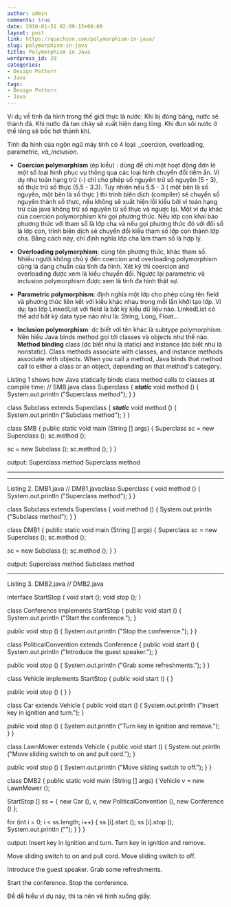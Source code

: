 ```yaml
---
author: admin
comments: true
date: 2010-01-31 02:09:13+00:00
layout: post
link: https://quachson.com/polymorphism-in-java/
slug: polymorphism-in-java
title: Polymorphism in Java
wordpress_id: 29
categories:
- Design Pattern
- Java
tags:
- Design Pattern
- Java
---
```


Ví dụ về tính đa hình trong thế giới thực là nước: Khi bị đóng băng, nước sẽ thành đá. Khi nước đá tan chảy sẽ xuất hiện dạng lỏng. Khi đun sôi nước ở thể lỏng sẽ bốc hơi thành khí.

Tính đa hình của ngôn ngữ máy tính có 4 loại: _coercion, overloading, parametric, _và_inclusion_.

- **Coercion polymorphism** (ép kiểu) : dùng để chỉ một hoạt động đơn lẻ một số loại hình phục vụ thông qua các loại hình chuyển đổi tiềm ẩn. Ví dụ như toán hạng trừ (-) chỉ cho phép số nguyên trừ số nguyên (5 - 3), số thực trừ số thực (5.5 - 3.3). Tuy nhiên nếu 5.5 - 3 ( một bên là số nguyên, một bên là số thực ) thì trình biên dịch (compiler) sẽ chuyển số nguyên thành số thực, nếu không sẽ xuất hiện lỗi kiểu bởi vì toán hạng trừ của java không trừ số nguyên từ số thực và ngược lại. Một ví dụ khác của coercion polymorphism khi gọi phương thức. Nếu lớp con khai báo phương thức với tham số là lớp cha và nếu gọi phương thức đó với đối số là lớp con, trình biên dịch sẽ chuyển đổi kiểu tham số lớp con thành lớp cha. Bằng cách này, chỉ định nghĩa lớp cha làm tham số là hợp lý.

- **Overloading polymorphism**: cùng tên phương thức, khác tham số.
Nhiều người không chú ý đến coercion and overloading polymorphism cũng là dạng chuẩn của tính đa hình. Xét kỹ thì coercion and overloading được xem là kiểu chuyển đổi. Ngược lại parametric và inclusion polymorphism được xem là tính đa hình thật sự.

- **Parametric polymorphism**: định nghĩa một lớp cho phép cùng tên field và phương thức liên kết với kiểu khác nhau trong mỗi lần khởi tạo lớp. Ví dụ: tạo lớp LinkedList với field là bất kỳ kiểu dữ liệu nào. LinkedList có thế add bất kỳ data type nào như là: String, Long, Float...

- **Inclusion polymorphism**: dc biết với tên khác là subtype polymorphism. Nên hiểu Java binds method gọi tới classes và objects như thế nào.
**Method binding**
class (dc biết như là static) and instance (dc biết như là nonstatic). Class methods associate with classes, and instance methods associate with objects. When you call a method, Java binds that method call to either a class or an object, depending on that method's category.

Listing 1 shows how Java statically binds class method calls to classes at compile time:
// SMB.java
class Superclass
{
_**static**_ void method ()
{
System.out.println ("Superclass method");
}
}

class Subclass extends Superclass
{
**_static_** void method ()
{
System.out.println ("Subclass method");
}
}

class SMB
{
public static void main (String [] args)
{
Superclass sc = new Superclass ();
sc.method ();

sc = new Subclass ();
sc.method ();
}
}

output:
Superclass method
Superclass method

--------------------------


----------------------------------------------------------------
Listing 2. DMB1.java
// DMB1.javaclass Superclass
{
void method ()
{
System.out.println ("Superclass method");
}
}

class Subclass extends Superclass
{
void method ()
{
System.out.println ("Subclass method");
}
}

class DMB1
{
public static void main (String [] args)
{
Superclass sc = new Superclass ();
sc.method ();

sc = new Subclass ();
sc.method ();
}
}

output:
Superclass method
Subclass method

------------------------------------------------------------------------------------------
Listing 3. DMB2.java
// DMB2.java

interface StartStop
{
void start ();
void stop ();
}

class Conference implements StartStop
{
public void start ()
{
System.out.println ("Start the conference.");
}

public void stop ()
{
System.out.println ("Stop the conference.");
}
}

class PoliticalConvention extends Conference
{
public void start ()
{
System.out.println ("Introduce the guest speaker.");
}

public void stop ()
{
System.out.println ("Grab some refreshments.");
}
}

class Vehicle implements StartStop
{
public void start ()
{
}

public void stop ()
{
}
}

class Car extends Vehicle
{
public void start ()
{
System.out.println ("Insert key in ignition and turn.");
}

public void stop ()
{
System.out.println ("Turn key in ignition and remove.");
}
}

class LawnMower extends Vehicle
{
public void start ()
{
System.out.println ("Move sliding switch to on and pull cord.");
}

public void stop ()
{
System.out.println ("Move sliding switch to off.");
}
}

class DMB2
{
public static void main (String [] args)
{
Vehicle v = new LawnMower ();

StartStop [] ss =
{
new Car (),
v,
new PoliticalConvention (),
new Conference ()
};

for (int i = 0; i < ss.length; i++)
{
ss [i].start ();
ss [i].stop ();
System.out.println ("");
}
}
}

output:
Insert key in ignition and turn.
Turn key in ignition and remove.

Move sliding switch to on and pull cord.
Move sliding switch to off.

Introduce the guest speaker.
Grab some refreshments.

Start the conference.
Stop the conference.

Để dễ hiểu ví dụ này, thì ta nên vẽ hình xuống giấy.


